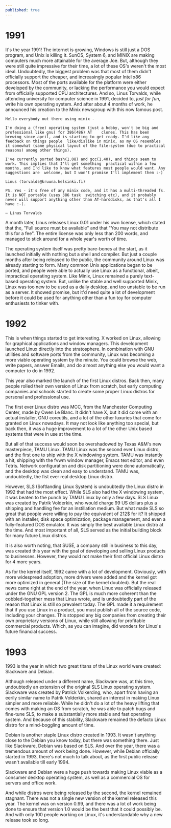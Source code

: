 ```yaml
---
published: true
---
```

# 1991 

It's the year 1991! The internet is growing, Windows is still just a DOS program, and Unix is killing it. SunOS, System 6, and MINIX are making computers much more attainable for the average Joe. But, although they were still quite impressive for their time, a lot of these OS's weren't the most ideal. Undoubtedly, the biggest problem was that most of them didn't officially support the cheaper, and increasingly popular Intel x86 processors. Most of the ports available for the platform were either developed by the community, or lacking the performance you would expect from officially supported CPU architectures. And so, Linus Torvalds, while attending university for computer science in 1991, decided to, *just for fun*, write his own operating system. And after about 4 months of work, he announced his creation to the Minix newsgroup with this now famous post.

 `Hello everybody out there using minix -`


`I'm doing a (free) operating system (just a hobby, won't be big and professional like gnu) for 386(486) AT    clones. This has been brewing since april, and is starting to get ready. I'd like any feedback on things people  like/dislike in minix, as my OS resembles it somewhat (same physical layout of the file-system (due to practical  reasons) among other things).`

`I've currently ported bash(1.08) and gcc(1.40), and things seem to work. This implies that I'll get something  practical within a few months, and I'd like to know what features most people would want. Any suggestions are  welcome, but I won't promise I'll implement them :-)`

 `Linus (torvalds@kruuna.helsinki.fi)`

 `PS. Yes - it's free of any minix code, and it has a multi-threaded fs. It is NOT portable (uses 386 task  switching etc), and it probably never will support anything other than AT-harddisks, as that's all I have :-(.`
  
  `— Linus Torvalds`

A month later, Linus releases Linux 0.01 under his own license, which stated that the, "Full source must be available" and that "You may not distribute this for a fee". The entire license was only less than 200 words, and managed to stick around for a whole year's worth of time.

The operating system itself was pretty bare-bones at the start, as it launched initially with nothing but a shell and compiler. But just a couple months after being released to the public, the community around Linux was already starting to form. Many common Unix applications began to be ported, and people were able to actually use Linux as a functional, albeit, impractical operating system. Like Minix, Linux remained a purely text-based operating system. But, unlike the stable and well supported Minix, Linux was too new to be used as a daily desktop, and too unstable to be run as a server. It showed promise, but it'd need quite a lot of development before it could be used for anything other than a fun toy for computer enthusiests to tinker with. 


# 1992

This is when things started to get interesting. X worked on Linux, allowing for graphical applications and window managers. This development launched Linux directly into the stratosphere. In combination with GNU utilities and software ports from the community, Linux was becoming a more viable operating system by the minute. You could browse the web, write papers, answer Emails, and do almost anything else you would want a computer to do in 1992.

This year also marked the launch of the first Linux distros. Back then, many people rolled their own version of Linux from scratch, but early computing companies and schools started to create some proper Linux distros for personal and professional use.

The first ever Linux distro was MCC, from the Manchester Computing Center, made by Owen Le Blanc. It didn't have X, but it did come with an actual installer, GNU coreutils, and a lot of the other luxuries that come for granted on Linux nowadays. It may not look like anything too special, but back then, it was a huge improvement to a lot of the other Unix based systems that were in use at the time. 

But all of that success would soon be overshadowed by Texas A&M's new masterpiece, TAMU Linux. TAMU Linux was the second ever Linux distro, and the first one to ship with the X windowing system. TAMU was instantly a hit, shipping with the fvwm window manager, Emacs text editor, and even Tetris. Network configuration and disk partitioning were done automatically, and the desktop was clean and easy to understand. TAMU was, undoubtedly, the fist ever real desktop Linux distro. 

However, SLS (Softlanding Linux System) is undoubtedly the Linux distro in 1992 that had the most effect. While SLS also had the X windowing system, it was beaten to the punch by TAMU Linux by only a few days. SLS Linux was created by Patrik Volderkin, who would charge 99 US dollars plus a shipping and handling fee for an instillation medium. But what made SLS so great that people were willing to pay the equivalent of 212$ for it? It shipped with an installer, disk space optimization, package management, and even a fully-featured DOS emulator. It was simply the best available Linux distro at the time. And most important of all, SLS served as the initial building block for many future Linux distros. 

It is also worth noting, that SUSE, a company still in business to this day, was created this year with the goal of developing and selling Linux products to businesses. However, they would not make their first official Linux distro for 4 more years. 

As for the kernel itself, 1992 came with a lot of development. Obviously, with more widespread adoption, more drivers were added and the kernel got more optimized in general (The size of the kernel doubled). But the real news came right at the end of the year, when Linux was officially released under the GNU GPL version 2. The GPL is much more coherent than the cobbled-together mess that Linus wrote, and is undoubtedly part of the reason that Linux is still so prevalent today. The GPL made it a requirement that if you use Linux in a product, you must publish all of the source code, including your changes. This stopped any big companies from creating their own proprietary versions of Linux, while still allowing for profitable commercial products. Which, as you can imagine, did wonders for Linux's future financial success. 

# 1993

1993 is the year in which two great titans of the Linux world were created: Slackware and Debian. 

Although released under a different name, Slackware was, at this time, undoubtedly an extension of the original SLS Linux operating system. Slackware was created by Patrick Volkerding, who, apart from having an eerily similar name to Patrik Volderkin, shared an interest in making Linux simpler and more reliable. While he didn't do a lot of the heavy lifting that comes with making an OS from scratch, he was able to patch bugs and fine-tune SLS, to make a substantially more stable and fast operating system. And because of this stability, Slackware remained the defacto Linux distro for a mind-boggling amount of time. 

Debian is another staple Linux distro created in 1993. It wasn't anything close to the Debian you know today, but there was something there. Just like Slackware, Debian was based on SLS. And over the year, there was a tremendous amount of work being done. However, while Debian officially started in 1993, there's not much to talk about, as the first public release wasn't available till early 1994. 

Slackware and Debian were a huge push towards making Linux viable as a consumer desktop operating system, as well as a commercial OS for servers and office work. 
 
And while distros were being released by the second, the kernel remained stagnant. There was not a single new version of the kernel released this year. The kernel was on version 0.99, and there was a lot of work being done to ensure that version 1.0 would be the best that it could possibly be. And with only 100 people working on Linux, it's understandable why a new release took so long.
